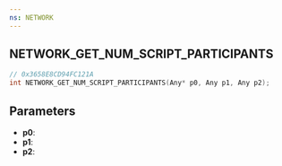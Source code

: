 ```yaml
---
ns: NETWORK
---
```

## NETWORK_GET_NUM_SCRIPT_PARTICIPANTS

```c
// 0x3658E8CD94FC121A
int NETWORK_GET_NUM_SCRIPT_PARTICIPANTS(Any* p0, Any p1, Any p2);
```

## Parameters
* **p0**:
* **p1**:
* **p2**:
